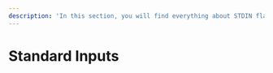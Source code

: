 ```yaml
---
description: 'In this section, you will find everything about STDIN flag.'
---
```


# Standard Inputs

